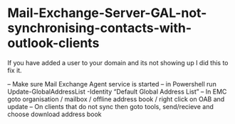 # Mail-Exchange-Server-GAL-not-synchronising-contacts-with-outlook-clients
If you have added a user to your domain and its not showing up I did this to fix it.

– Make sure Mail Exchange Agent service is started
– in Powershell run Update-GlobalAddressList -Identity “Default Global Address List”
– In EMC goto organisation / mailbox / offline address book / right click on OAB and update
– On clients that do not sync then goto tools, send/recieve and choose download address book
